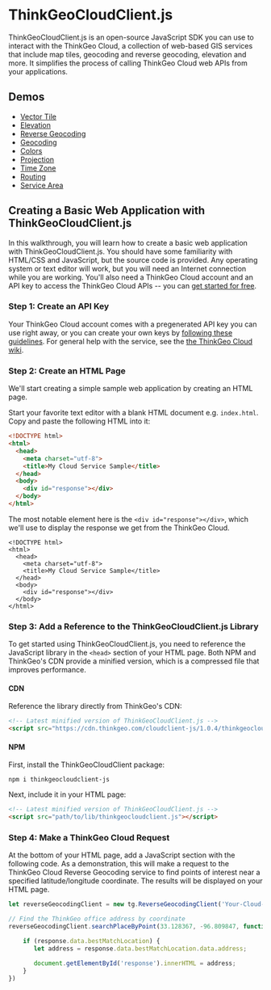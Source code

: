 # ThinkGeoCloudClient.js

ThinkGeoCloudClient.js is an open-source JavaScript SDK you can use to interact with the ThinkGeo Cloud, a collection of web-based GIS services that include map tiles, geocoding and reverse geocoding, elevation and more.  It simplifies the process of calling ThinkGeo Cloud web APIs from your applications.


## Demos

* [Vector Tile](https://samples.thinkgeo.com/cloud/#)
* [Elevation](https://samples.thinkgeo.com/cloud/#GetElevationAlongPath)
* [Reverse Geocoding](https://samples.thinkgeo.com/cloud/#FindNearbyPlaces)
* [Geocoding](https://samples.thinkgeo.com/cloud/#FindanAddressintheUS)
* [Colors](https://samples.thinkgeo.com/cloud/#GenerateColorThemes)
* [Projection](https://samples.thinkgeo.com/cloud/#TransformProjection)
* [Time Zone](https://samples.thinkgeo.com/cloud/#GetTimeZoneforaPoint)
* [Routing](https://samples.thinkgeo.com/cloud/#RoutinginNorthAmerica)
* [Service Area](https://samples.thinkgeo.com/cloud/#GetServiceArea)


## Creating a Basic Web Application with ThinkGeoCloudClient.js

In this walkthrough, you will learn how to create a basic web application with ThinkGeoCloudClient.js. You should have some familiarity with HTML/CSS and JavaScript, but the source code is provided.  Any operating system or text editor will work, but you will need an Internet connection while you are working.  You'll also need a ThinkGeo Cloud account and an API key to access the ThinkGeo Cloud APIs -- you can [get started for free](https://cloud.thinkgeo.com).

### Step 1: Create an API Key

Your ThinkGeo Cloud account comes with a pregenerated API key you can use right away, or you can create your own keys by [following these guidelines](https://wiki.thinkgeo.com/wiki/thinkgeo_cloud_client_keys_guideline).  For general help with the service, see the [the ThinkGeo Cloud wiki](https://wiki.thinkgeo.com/wiki/thinkgeo_cloud).

### Step 2: Create an HTML Page

We'll start creating a simple sample web application by creating an HTML page.

Start your favorite text editor with a blank HTML document e.g. `index.html`.  Copy and paste the following HTML into it:

```html
<!DOCTYPE html>
<html>
  <head>
    <meta charset="utf-8">
    <title>My Cloud Service Sample</title>
  </head>
  <body>
    <div id="response"></div>
  </body>
</html>
```

The most notable element here is the `<div id="response"></div>`, which we'll use to display the response we get from the ThinkGeo Cloud.

```
<!DOCTYPE html>
<html>
  <head>
    <meta charset="utf-8">
    <title>My Cloud Service Sample</title>
  </head>
  <body>
    <div id="response"></div>
  </body>
</html>
```

### Step 3: Add a Reference to the ThinkGeoCloudClient.js Library

To get started using ThinkGeoCloudClient.js, you need to reference the JavaScript library in the `<head>` section of your HTML page.  Both NPM and ThinkGeo's CDN provide a minified version, which is a compressed file that improves performance. 
  
#### CDN
Reference the library directly from ThinkGeo's CDN:

```html
<!-- Latest minified version of ThinkGeoCloudClient.js -->
<script src="https://cdn.thinkgeo.com/cloudclient-js/1.0.4/thinkgeocloudclient.js"></script>
```

#### NPM

First, install the ThinkGeoCloudClient package:
```
npm i thinkgeocloudclient-js
``` 

Next, include it in your HTML page:
```html
<!-- Latest minified version of ThinkGeoCloudClient.js -->
<script src="path/to/lib/thinkgeocloudclient.js"></script>
```

### Step 4: Make a ThinkGeo Cloud Request

At the bottom of your HTML page, add a JavaScript section with the following code.  As a demonstration, this will make a request to the ThinkGeo Cloud Reverse Geocoding service to find points of interest near a specified latitude/longitude coordinate.  The results will be displayed on your HTML page.
 
```JavaScript
let reverseGeocodingClient = new tg.ReverseGeocodingClient('Your-Cloud-Service-Api-Key');

// Find the ThinkGeo office address by coordinate
reverseGeocodingClient.searchPlaceByPoint(33.128367, -96.809847, function (status, response) {

    if (response.data.bestMatchLocation) {
       let address = response.data.bestMatchLocation.data.address;

       document.getElementById('response').innerHTML = address;
    }
})
```

